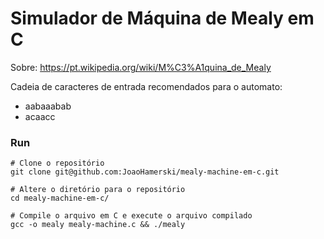 # Simulador de Máquina de Mealy em C
Sobre: https://pt.wikipedia.org/wiki/M%C3%A1quina_de_Mealy

Cadeia de caracteres de entrada recomendados para o automato:
- aabaaabab
- acaacc

### Run
```
# Clone o repositório
git clone git@github.com:JoaoHamerski/mealy-machine-em-c.git

# Altere o diretório para o repositório
cd mealy-machine-em-c/

# Compile o arquivo em C e execute o arquivo compilado
gcc -o mealy mealy-machine.c && ./mealy
```
